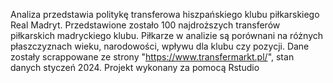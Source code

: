 Analiza przedstawia politykę transferowa hiszpańskiego klubu piłkarskiego Real Madryt.
Przedstawione zostało 100 najdroższych transferów piłkarskich madryckiego klubu. Piłkarze w analizie są porównani na różnych płaszczyznach wieku, narodowości, wpływu dla klubu czy pozycji. 
Dane zostały scrappowane ze strony "https://www.transfermarkt.pl/", stan danych styczeń 2024. 
Projekt wykonany za pomocą Rstudio
 

